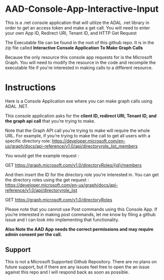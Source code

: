 # AAD-Console-App-Interactive-Input
This is a .net console application that will utilize the ADAL .net library in order to get an access token and make a get call. You will need to enter your own App ID, Redirect URI, Tenant ID, and HTTP Get Request

The Executable file can be found in the root of this github repo. It is in the zip file called **Interactive Console Application To Make Graph Calls**

Because the only resource this console app requests for is the Microsoft Graph. You will need to modify the resource in the code and recompile the executable file if you're interested in making calls to a different resource. 

# Instructions
Here is a Console Application exe where you can make graph calls using ADAL .NET. 

This console application asks for the **client ID, redirect URI, Tenant ID, and the graph api call** that you’re trying to make.

Note that the Graph API call you’re trying to make will require the whole URL. 
For example, if you’re trying to make the call to get all users with a specific directory role: https://developer.microsoft.com/en-us/graph/docs/api-reference/v1.0/api/directoryrole_list_members

You would get the example request : 

GET https://graph.microsoft.com/v1.0/directoryRoles/{id}/members

And then insert the ID for the directory role you’re interested in. You can get the directory roles using the get request : https://developer.microsoft.com/en-us/graph/docs/api-reference/v1.0/api/directoryrole_list

GET https://graph.microsoft.com/v1.0/directoryRoles

Please note that you cannot use Post commands using this Console App. If you’re interested in making post commands, let me know by filing a github issue and I can look into implementing that functionality. 

**Also Note the AAD App needs the correct permissions and may require admin consent per the call.**

## Support

This is not a Microsoft Supported Github Repository. There are no plans on future support, but if there are any issues feel free to open the an issue against this repo and I will respond back as soon as possible.

